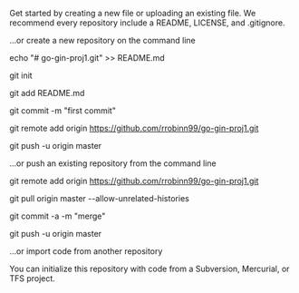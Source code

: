 Get started by creating a new file or uploading an existing file. We recommend every repository include a README, LICENSE, and .gitignore.

…or create a new repository on the command line

echo "# go-gin-proj1.git" >> README.md

git init

git add README.md

git commit -m "first commit"

git remote add origin https://github.com/rrobinn99/go-gin-proj1.git

git push -u origin master

…or push an existing repository from the command line

git remote add origin https://github.com/rrobinn99/go-gin-proj1.git

git pull origin master --allow-unrelated-histories

git commit -a -m "merge"

git push -u origin master

…or import code from another repository


You can initialize this repository with code from a Subversion, Mercurial, or TFS project.
